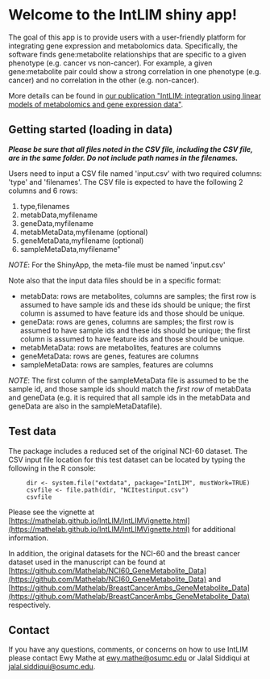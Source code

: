 # Welcome to the IntLIM shiny app!

The goal of this app is to provide users with a user-friendly platform for integrating gene expression and metabolomics data.  Specifically, the software finds gene:metabolite relationships that are specific to a given phenotype (e.g. cancer vs non-cancer). For example, a given gene:metabolite pair could show a strong correlation in one phenotype (e.g. cancer) and no correlation in the other (e.g. non-cancer). 

More details can be found in <a href="https://bmcbioinformatics.biomedcentral.com/articles/10.1186/s12859-018-2085-6" target="_blank"> our publication "IntLIM: integration using linear models of metabolomics and gene expression data"</a>.

## Getting started (loading in data)

__*Please be sure that all files noted in the CSV file, including the CSV file, are in the same folder. Do not include path names in the filenames.*__

Users need to input a CSV file named 'input.csv' with two required columns: 'type' and 'filenames'.
The CSV file is expected to have the following 2 columns and 6 rows:

1. type,filenames
2. metabData,myfilename
3. geneData,myfilename
4. metabMetaData,myfilename (optional)
5. geneMetaData,myfilename (optional)
6. sampleMetaData,myfilename"

*NOTE*: For the ShinyApp, the meta-file must be named 'input.csv'

Note also that the input data files should be in a specific format:
- metabData: rows are metabolites, columns are samples; the first row is assumed to have sample ids and these ids should be unique; the first column is assumed to have feature ids and those should be unique.
- geneData: rows are genes, columns are samples; the first row is assumed to have sample ids and these ids should be unique; the first column is assumed to have feature ids and those should be unique.
- metabMetaData: rows are metabolites, features are columns
- geneMetaData: rows are genes, features are columns
- sampleMetaData: rows are samples, features are columns

*NOTE*: The first column of the sampleMetaData file is assumed to be the sample id, and those sample ids should match the *first row* of metabData and geneData (e.g. it is required that all sample ids in the metabData and geneData are also in the sampleMetaDatafile).

## Test data
The package includes a reduced set of the original NCI-60 dataset.  The CSV input file location for this test dataset can be located by typing the following in the R console:
```
     dir <- system.file("extdata", package="IntLIM", mustWork=TRUE)
     csvfile <- file.path(dir, "NCItestinput.csv")
     csvfile
```
Please see the vignette at [https://mathelab.github.io/IntLIM/IntLIMVignette.html](https://mathelab.github.io/IntLIM/IntLIMVignette.html) for additional information.

In addition, the original datasets for the NCI-60 and the breast cancer dataset used in the manuscript can be found at [https://github.com/Mathelab/NCI60_GeneMetabolite_Data](https://github.com/Mathelab/NCI60_GeneMetabolite_Data) and [https://github.com/Mathelab/BreastCancerAmbs_GeneMetabolite_Data](https://github.com/Mathelab/BreastCancerAmbs_GeneMetabolite_Data) respectively.

## Contact

If you have any questions, comments, or concerns on how to use IntLIM please contact Ewy Mathe at ewy.mathe@osumc.edu or  Jalal Siddiqui at jalal.siddiqui@osumc.edu.
